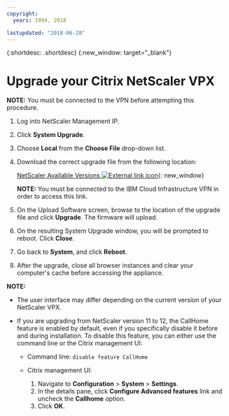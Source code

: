 ```yaml
---
copyright:
  years: 1994, 2018

lastupdated: "2018-06-28"
---
```


{:shortdesc: .shortdesc}
{:new_window: target="_blank"}

# Upgrade your Citrix NetScaler VPX

**NOTE:** You must be connected to the VPN before attempting this procedure.

1. Log into NetScaler Management IP.
2. Click **System Upgrade**.
4. Choose **Local** from the **Choose File** drop-down list. 
4. Download the correct upgrade file from the following location:

	[NetScaler Available Versions ![External link icon](../../icons/launch-glyph.svg "External link icon")](http://downloads.softlayer.local/citrix/netscaler/){: new_window}
	
	**NOTE:** You must be connected to the IBM Cloud Infrastructure VPN in order to access this link.

5. On the Upload Software screen, browse to the location of the upgrade file and click **Upgrade**. The firmware will upload.
6. On the resulting System Upgrade window, you will be prompted to reboot. Click **Close**.
7. Go back to **System**, and click **Reboot**.
8. After the upgrade, close all browser instances and clear your computer's cache before accessing the appliance.

**NOTE:** 

* The user interface may differ depending on the current version of your NetScaler VPX.
* If you are upgrading from NetScaler version 11 to 12, the CallHome feature is enabled by default, even if you specifically disable it before and during installation. To disable this feature, you can either use the command line or the Citrix management UI: 
    
   * Command line: `disable feature CallHome`
   * Citrix management UI: 
     
     1. Navigate to **Configuration** > **System** > **Settings**.
     2. In the details pane, click **Configure Advanced features** link and uncheck the **Callhome** option.
     3. Click **OK**.



